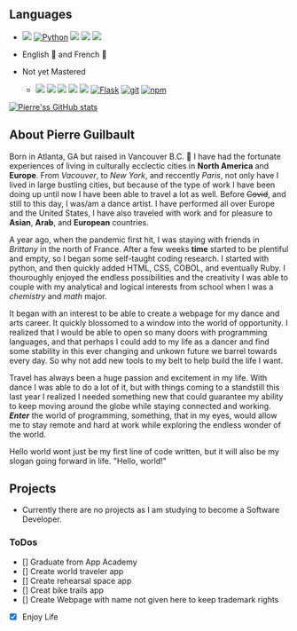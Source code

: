 ## Languages
- <a href="https://developer.mozilla.org/en-US/docs/Web/JavaScript"><img src="https://img.shields.io/badge/-JavaScript-F7DF1E?logo=JavaScript&logoColor=333333" /></a>
<a href="https://www.python.org/"><img alt="Python" src="https://img.shields.io/badge/-Python-3776AB?style=flat-square&logo=Python&logoColor=white&" /></a>
<a href="https://developer.mozilla.org/en-US/docs/Web/CSS"><img src="https://img.shields.io/badge/-CSS3-1572B6?logo=CSS3" /></a>
<a href="https://developer.mozilla.org/en-US/docs/Web/HTML"><img src="https://img.shields.io/badge/-HTML5-E34F26?logo=HTML5&logoColor=ffffff" /></a>
<a href="https://developer.mozilla.org/en-US/docs/Glossary/Ruby"><img src="https://img.shields.io/badge/-Ruby-ffffff?logo=Ruby&logoColor=FF0000" /></a>
<!-- <a href="https://www.britannica.com/technology/COBOL"><img src="https://img.shields.io/badge/-COBOL-00FF00?logo=COBOL&logoColor=000000" /></a> -->
- English 🏈 and French 🥐

- Not yet Mastered 
    - <a href="https://www.npmjs.com/package/express"><img src="https://img.shields.io/badge/-Express.js-000000?logo=Express" /></a>
<a href="https://www.postgresql.org/"><img src="https://img.shields.io/badge/-PostgreSQL-336791?logo=PostgreSQL" /></a>
<a href="https://reactjs.org/"><img src="https://img.shields.io/badge/-React-61DAFB?logo=React&logoColor=333333" /></a>
<a href="https://redux.js.org/"><img src="https://img.shields.io/badge/-Redux-764ABC?logo=Redux" /></a>
<a href="https://sequelize.org/"><img src="https://img.shields.io/badge/-Sequelize-039BE5" /></a>
<a href="https://flask.palletsprojects.com/en/1.1.x/"><img alt="Flask" src="https://img.shields.io/badge/-Flask-000000?style=flat-square&logo=Flask&logoColor=white" /></a>
<a href="#"><img alt="git" src="https://img.shields.io/badge/-Git-F05032?style=flat-square&logo=git&logoColor=white" /></a>
<a href="https://www.npmjs.com/"><img alt="npm" src="https://img.shields.io/badge/-NPM-CB3837?style=flat-square&logo=npm&logoColor=white" /></a>

[![Pierre'ss GitHub stats](https://github-readme-stats.vercel.app/api?username=meagan13&theme=vue-dark)](https://github.com/TheGuilb/github-readme-stats)

## About Pierre Guilbault
Born in Atlanta, GA but raised in Vancouver B.C. 🍁 I have had the fortunate experiences of living in culturally ecclectic cities in __North America__ and __Europe__. From _Vacouver_, to _New York_, and reccently _Paris_, not only have I lived in large bustling cities, but because of the type of work I have been doing up until now I have been able to travel a lot as well. Before ~~Covid~~, and still to this day, I was/am a dance artist. I have performed all over Europe and the United States, I have also traveled with work and for pleasure to __Asian__, __Arab__, and __European__ countries.

A year ago, when the pandemic first hit, I was staying with friends in _Brittany_ in the north of France. After a few weeks __time__ started to be plentiful and empty, so I began some self-taught coding research. I started with python, and then quickly added HTML, CSS, COBOL, and eventually Ruby. I thouroughly enjoyed the endless possibilities and the creativity I was able to couple with my analytical and logical interests from school when I was a _chemistry_ and _math_ major.

It began with an interest to be able to create a webpage for my dance and arts career. It quickly blossomed to a window into the world of opportunity. I realized that I would be able to open so many doors with programming languages, and that perhaps I could add to my life as a dancer and find some stability in this ever changing and unkown future we barrel towards every day. So why not add new tools to my belt to help build the life I want.

Travel has always been a huge passion and excitement in my life. With dance I was able to do a lot of it, but with things coming to a standstill this last year I realized I needed something new that could guarantee my ability to keep moving around the globe while staying connected and working. _**Enter**_ the world of programming, something, that in my eyes, would allow me to stay remote and hard at work while exploring the endless wonder of the world.

Hello world wont just be my first line of code written, but it will also be my slogan going forward in life. "Hello, world!"

## Projects
- Currently there are no projects as I am studying to become a Software Developer.

### ToDos
- [] Graduate from App Academy
- [] Create world traveler app
- [] Create rehearsal space app
- [] Creat bike trails app
- [] Create Webpage with name not given here to keep trademark rights
- [x] Enjoy Life
